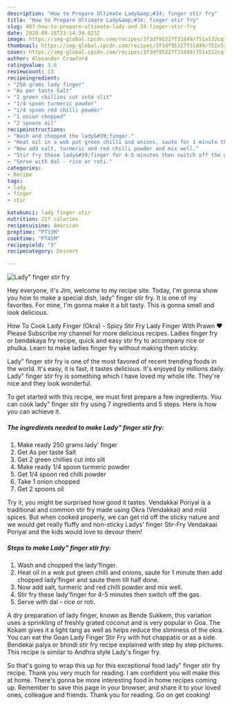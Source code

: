 ```yaml
---
description: "How to Prepare Ultimate Lady&amp;#34; finger stir fry"
title: "How to Prepare Ultimate Lady&amp;#34; finger stir fry"
slug: 407-how-to-prepare-ultimate-lady-and-34-finger-stir-fry
date: 2020-08-16T23:14:34.023Z
image: https://img-global.cpcdn.com/recipes/3f3df95327f31d49/751x532cq70/lady-finger-stir-fry-recipe-main-photo.jpg
thumbnail: https://img-global.cpcdn.com/recipes/3f3df95327f31d49/751x532cq70/lady-finger-stir-fry-recipe-main-photo.jpg
cover: https://img-global.cpcdn.com/recipes/3f3df95327f31d49/751x532cq70/lady-finger-stir-fry-recipe-main-photo.jpg
author: Alexander Crawford
ratingvalue: 3.6
reviewcount: 13
recipeingredient:
- "250 grams lady finger"
- "As per taste Salt"
- "2 green chillies cut into slit"
- "1/4 spoon turmeric powder"
- "1/4 spoon red chilli powder"
- "1 onion chopped"
- "2 spoons oil"
recipeinstructions:
- "Wash and chopped the lady&#39;finger."
- "Heat oil in a wok put green chilli and onions, saute for 1 minute then add chopped lady&#39;finger and saute them till half done."
- "Now add salt, turmeric and red chilli powder and mix well."
- "Stir fry these lady&#39;finger for 4-5 minutes then switch off the gas."
- "Serve with dal - rice or roti."
categories:
- Recipe
tags:
- lady
- finger
- stir

katakunci: lady finger stir 
nutrition: 217 calories
recipecuisine: American
preptime: "PT33M"
cooktime: "PT45M"
recipeyield: "3"
recipecategory: Dessert

---
```



![Lady&#34; finger stir fry](https://img-global.cpcdn.com/recipes/3f3df95327f31d49/751x532cq70/lady-finger-stir-fry-recipe-main-photo.jpg)

Hey everyone, it's Jim, welcome to my recipe site. Today, I'm gonna show you how to make a special dish, lady&#34; finger stir fry. It is one of my favorites. For mine, I'm gonna make it a bit tasty. This is gonna smell and look delicious.

How To Cook Lady Finger (Okra) - Spicy Stir Fry Lady Finger With Prawn ♥ Please Subscribe my channel for more delicious recipes. Ladies finger fry or bendakaya fry recipe, quick and easy stir fry to accompany rice or phulka. Learn to make ladies finger fry without making them sticky.

Lady&#34; finger stir fry is one of the most favored of recent trending foods in the world. It's easy, it is fast, it tastes delicious. It's enjoyed by millions daily. Lady&#34; finger stir fry is something which I have loved my whole life. They're nice and they look wonderful.


To get started with this recipe, we must first prepare a few ingredients. You can cook lady&#34; finger stir fry using 7 ingredients and 5 steps. Here is how you can achieve it.

<!--inarticleads1-->

##### The ingredients needed to make Lady&#34; finger stir fry:

1. Make ready 250 grams lady&#39; finger
1. Get As per taste Salt
1. Get 2 green chillies cut into slit
1. Make ready 1/4 spoon turmeric powder
1. Get 1/4 spoon red chilli powder
1. Take 1 onion chopped
1. Get 2 spoons oil


Try it, you might be surprised how good it tastes. Vendakkai Poriyal is a traditional and common stir fry made using Okra (Vendakkai) and mild spices. But when cooked properly, we can get rid off the sticky nature and we would get really fluffy and non-sticky Ladys&#39; finger Stir-Fry Vendakaai Poriyal and the kids would love to devour them! 

<!--inarticleads2-->

##### Steps to make Lady&#34; finger stir fry:

1. Wash and chopped the lady&#39;finger.
1. Heat oil in a wok put green chilli and onions, saute for 1 minute then add chopped lady&#39;finger and saute them till half done.
1. Now add salt, turmeric and red chilli powder and mix well.
1. Stir fry these lady&#39;finger for 4-5 minutes then switch off the gas.
1. Serve with dal - rice or roti.


A dry preparation of lady finger, known as Bende Sukkem, this variation uses a sprinkling of freshly grated coconut and is very popular in Goa. The Kokam gives it a light tang as well as helps reduce the sliminess of the okra. You can eat the Goan Lady Finger Stir Fry with hot chappatis or as a side. Bendekai palya or bhindi stir fry recipe explained with step by step pictures. This recipe is similar to Andhra style Lady&#39;s finger fry. 

So that's going to wrap this up for this exceptional food lady&#34; finger stir fry recipe. Thank you very much for reading. I am confident you will make this at home. There's gonna be more interesting food in home recipes coming up. Remember to save this page in your browser, and share it to your loved ones, colleague and friends. Thank you for reading. Go on get cooking!
